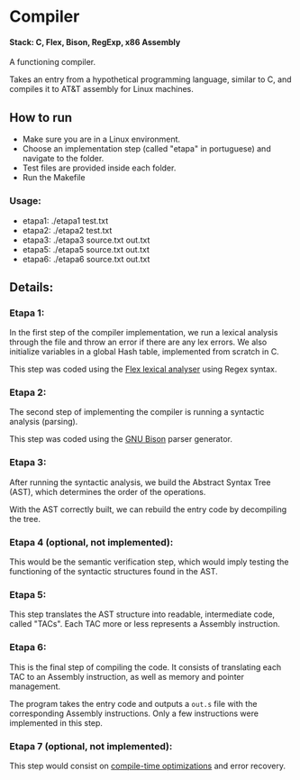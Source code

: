 # Compiler 
#### Stack: C, Flex, Bison, RegExp, x86 Assembly

A functioning compiler. 

Takes an entry from a hypothetical programming language, similar to C, and compiles it to AT&T assembly for Linux machines.

## How to run

- Make sure you are in a Linux environment.
- Choose an implementation step (called "etapa" in portuguese) and navigate to the folder.
- Test files are provided inside each folder.
- Run the Makefile

### Usage:
- etapa1: ./etapa1 test.txt
- etapa2: ./etapa2 test.txt
- etapa3: ./etapa3 source.txt out.txt
- etapa5: ./etapa5 source.txt out.txt
- etapa6: ./etapa6 source.txt out.txt

## Details:

### Etapa 1:
In the first step of the compiler implementation, we run a lexical analysis through the file and throw an error if there are any lex errors. We also initialize variables in a global Hash table, implemented from scratch in C.

This step was coded using the [Flex lexical analyser](https://en.wikipedia.org/wiki/Flex_(lexical_analyser_generator)) using Regex syntax.

### Etapa 2:
The second step of implementing the compiler is running a syntactic analysis (parsing).

This step was coded using the [GNU Bison](https://www.gnu.org/software/bison/manual/bison.html) parser generator.

### Etapa 3:
After running the syntactic analysis, we build the Abstract Syntax Tree (AST), which determines the order of the operations.

With the AST correctly built, we can rebuild the entry code by decompiling the tree.

### Etapa 4 (optional, not implemented):
This would be the semantic verification step, which would imply testing the functioning of the syntactic structures found in the AST.

### Etapa 5:
This step translates the AST structure into readable, intermediate code, called "TACs". Each TAC more or less represents a Assembly instruction.

### Etapa 6:
This is the final step of compiling the code. It consists of translating each TAC to an Assembly instruction, as well as memory and pointer management. 

The program takes the entry code and outputs a `out.s` file with the corresponding Assembly instructions. Only a few instructions were implemented in this step.

### Etapa 7 (optional, not implemented):
This step would consist on [compile-time optimizations](https://en.wikipedia.org/wiki/Optimizing_compiler) and error recovery.
